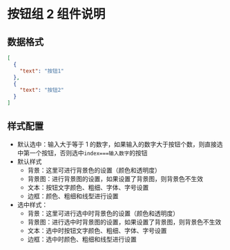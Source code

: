 # 按钮组 2 组件说明

## 数据格式

```json
[
  {
    "text": "按钮1"
  },
  {
    "text": "按钮2"
  }
]
```

## 样式配置

- 默认选中：输入大于等于 1 的数字，如果输入的数字大于按钮个数，则直接选中第一个按钮，否则选中`index===输入数字`的按钮
- 默认样式
  - 背景：这里可进行背景色的设置（颜色和透明度）
  - 背景图：进行背景图的设置，如果设置了背景图，则背景色不生效
  - 文本：按钮文字颜色、粗细、字体、字号设置
  - 边框：颜色、粗细和线型进行设置
- 选中样式：
  - 背景：这里可进行选中时背景色的设置（颜色和透明度）
  - 背景图：进行选中时背景图的设置，如果设置了背景图，则背景色不生效
  - 文本：选中时按钮文字颜色、粗细、字体、字号设置
  - 边框：选中时颜色、粗细和线型进行设置
